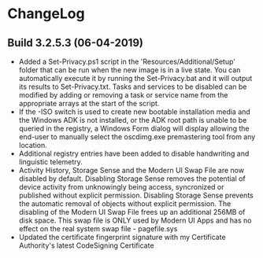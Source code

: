 # ChangeLog #

## Build 3.2.5.3 (06-04-2019) ##

- Added a Set-Privacy.ps1 script in the 'Resources/Additional/Setup' folder that can be run when the new image is in a live state. You can automatically execute it by running the Set-Privacy.bat and it will output its results to Set-Privacy.txt. Tasks and services to be disabled can be modified by adding or removing a task or service name from the appropriate arrays at the start of the script.
- If the -ISO switch is used to create new bootable installation media and the Windows ADK is not installed, or the ADK root path is unable to be queried in the registry, a Windows Form dialog will display allowing the end-user to manually select the oscdimg.exe premastering tool from any location.
- Additional registry entries have been added to disable handwriting and linguistic telemetry.
- Activity History, Storage Sense and the Modern UI Swap File are now disabled by default. Disabling Storage Sense removes the potential of device activity from unknowingly being access, syncronized or published without explicit permission. Disabling Storage Sense prevents the automatic removal of objects without explicit permission. The disabling of the Modern UI Swap File frees up an additional 256MB of disk space. This swap file is ONLY used by Modern UI Apps and has no effect on the real system swap file - pagefile.sys
- Updated the certificate fingerprint signature with my Certificate Authority's latest CodeSigning Certificate